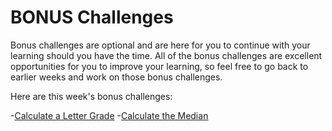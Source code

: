 # BONUS Challenges

Bonus challenges are optional and are here for you to continue with your learning should you have the time. All of the bonus challenges are excellent opportunities for you to improve your learning, so feel free to go back to earlier weeks and work on those bonus challenges.

Here are this week's bonus challenges:

-[Calculate a Letter Grade](calculate-letter-grade)
-[Calculate the Median](calculate-median)